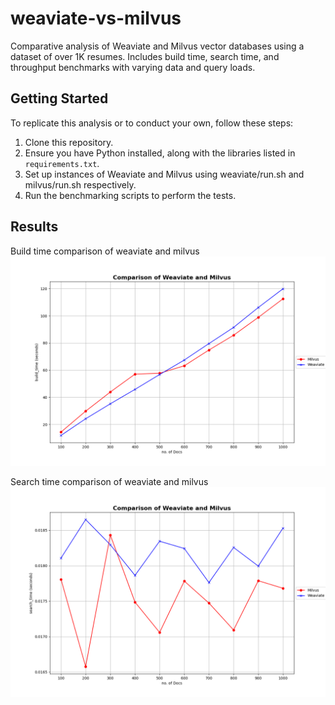 # weaviate-vs-milvus
Comparative analysis of Weaviate and Milvus vector databases using a dataset of over 1K resumes. Includes build time, search time, and throughput benchmarks with varying data and query loads.

## Getting Started
To replicate this analysis or to conduct your own, follow these steps:
1. Clone this repository.
2. Ensure you have Python installed, along with the libraries listed in `requirements.txt`.
4. Set up instances of Weaviate and Milvus using weaviate/run.sh and milvus/run.sh respectively.
5. Run the benchmarking scripts to perform the tests.

## Results
Build time comparison of weaviate and milvus
<img src="plots/build_time.png" alt="color picker" />

Search time comparison of weaviate and milvus
<img src="plots/search_time.png" alt="color picker" />

